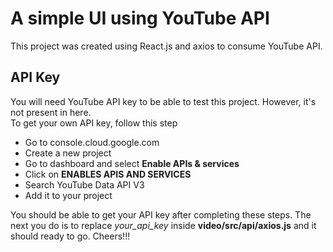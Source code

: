 # A simple UI using YouTube API

This project was created using React.js and axios to consume YouTube API.

## API Key

You will need YouTube API key to be able to test this project. However, it's not present in here.\
To get your own API key, follow this step
- Go to console.cloud.google.com
- Create a new project
- Go to dashboard and select **Enable APIs & services**
- Click on **ENABLES APIS AND SERVICES**
- Search YouTube Data API V3
- Add it to your project

You should be able to get your API key after completing these steps. The next you do is to replace
*your_api_key* inside **video/src/api/axios.js** and it should ready to go. Cheers!!!